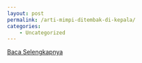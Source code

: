 ```yaml
---
layout: post
permalink: /arti-mimpi-ditembak-di-kepala/
categories:
    - Uncategorized
---
```


[Baca Selengkapnya](/10)